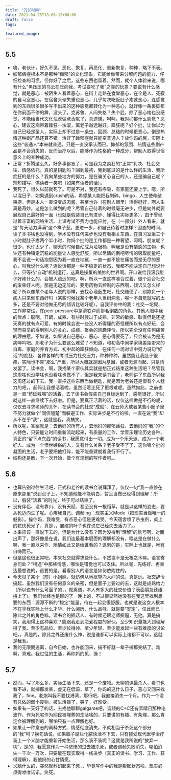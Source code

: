 ```yaml
---
title: "冗长时间"
date: 2021-04-25T13:06:12+08:00
draft: false
tags:
 - 
featured_image:
---
```

## 5.5
- 嗨，老伙计，好久不见。恶化、恢复、再恶化、重新恢复，种种，略下不表。
- 抑郁病症根本不是那种“抑郁”的文化现象，它能给你带来分解问题的能力、仔细检查的习惯，但你好了之后，这些东西也留着。然而，就个人体验来说，哪有什么“黑压压的乌云在压向我，考试要吃了我”之类的玩意？要说有什么感觉，就是恶心：被陌生人看着恶心，在街上走路在食堂恶心，在全是人、死寂的自习室恶心，在宿舍头晕失重也恶心，几乎每次吃饭肚子疼就恶心，连感觉到的东西很多很多写不出来的这种感觉都转化为一种恶心，就好像一条裹脚布在你前面不停的舞，没头了。克苏鲁、人间失格？失个屁，除了恶心啥也没感觉，不能给当代文化荒漠做点贡献了，真遗憾，呵呵。我对抑郁什么感觉？恶心，建议这病带着躁狂一块滚，离老子越远越好。躁狂呢？好个批，让你以为自己已经是圣人，实际上却不过是一条虫，回顾、总结的时候更恶心。倒是热情这种副产品还算不错。治好了躁郁症就只能变普通人？放你妈的屁，实际上这些“普通人”本来就普通，只是一直没承认而已。抑郁的氛围、热情这些副产品是不会消失的，反而治疗以后，能够作为性格的一种成分，帮助人取得世俗意义上的某种成功。
- 正常？折腾这么久，好多事都忘了，可是我为之疯狂的“正常”判决、社会交往、情感依托，真的是钥匙吗？回到最初，我到底过的是什么样的生活、我所痴狂的是什么？我向某些地方的努力，是在骗关心自己的人，还是骗自己呢？短短描写，供读者一笑吧（如果有读者的话）。
- 我死了，很久以前就死了。可是不对，我还有呼吸，有家庭还要上学。嗯，所以混日子，如果遇到crush的话，希望某人能把我剁碎，bingo，人生使命结束捞。但是本人一直没变成肉酱，甚至也许（在别人眼里）活得挺好，啊人生真是奇妙。这是怎么做到的呢？尽管自己待着的时候毫无进步，但是向外就要展现自己最好的一面（也就是假装自己有进步、懂得比实际更多），由于曾经过着丰富的网络生活、上课考试不费力也能应付，在（一部分）外人看来，就是“每天活力满满”这个样子惹。更进一步，和自己待着时怎样？固态的时间，读了本书啥也没得到，学术没有任何进步也没有看相关东西，在自习室坐三个小时就肚子疼两个半小时，你妈个批的连工作都是一种奢望，呵呵。朋友呢？很少，也许太少了，聊天的时候自动成为垃圾桶，啊我是没有情感的生物、也许还有种镇定沉稳的能量让人感觉舒服，所以尽情的倒吧尽情的吸取能量吧，我不会说一句话抱怨因为我一直在地狱，一直一直不是在痛苦而是无尽的恶心，叫我说什么呢？连说话都是一种不稳定的状态，我都不能决定自己想说什么，只等待“自动”机制运行，这真是操蛋的美妙的世界啊。开口说给我滚我肚子好疼什么的，会被人疏远的吧，啊，所以一直这样凑合过着，做个迎合社交的废柴好人呢。那是无边无际的、要用药物去控制的东西啊，倾诉又怎么样呢？所以像某个老年人说的那样，去找心理医生吧，社交随便了、别欺负一个病人只来倒东西好吗（某些时候找某个老年人当树洞惹，唉一不自觉就写的太多，还是不要对他做无尽的倾诉比较好呢）。自我评价中的我：社交一坨屎、工作非常烂，在peer pressure中是滑铁卢而排名倒数的角色。其他人眼中我的优点：聪明，开朗，成熟、有些时候过于成熟，非常的敏感、耿直但是还挺天真的就有点可爱，有的时候会说一些没人听得懂的奇怪梗所以有点好玩，会轻而易举的得到别人的关心、成绩、聚会的风趣评价，所以完全没有任何痛苦的理由惹。不如说，如果说自己恶心、恶心、恶心得要死了，只会被认为是无病呻吟吧。那老子为什么要这么难受？不知道，和初高中同学家境差距带来的自卑、家庭的养育方式、初中起的躁狂倾向、在任何一场对话中努力说句“好话”的痴狂、各种各样的考试压力社交压力，种种种种，虽然能让我肚子很疼，实际也不算“那么”严重，所以大概就是因为基因，或者无源而起、只是诱发罢了。读书会，啊，我找某个家伙其实就是想正式结束这种生活吧？尽管我这周啥也没学啥也没看啥也做不了，但是我来读书会了，老师讲了东西所以我这周还过的下去。我一直把这些东西当做钥匙，就是因为老谷还是很有个人魅力的吧，，起码让我想活着啦，虽然活着比死了更艰难呢。虽然如此，之前也是一直“苟延残喘”的活着，去了读书会假装自己目标达到了，感觉很好，所以就这样一直继续下去好啦。但是，要真正活着的话，仅仅这样做是不行的呢，仅仅去寻求老师的关怀、在读书会的社交“成就”、在云师大或者某些小圈子里不努力就做个“同侪翘楚”而躲避工作、实际进步是不行的啦。一直在说“我”却从不在乎“我”，这就是我，真搞笑。
- 所以呢，答案就是：去他妈的所有人，去他妈的抑郁躁狂，去他妈的“我”的个人特色，只要能让时间重新流动起来，有质量的工作、学音乐理论历史各种、真正的“留下点东西”的读书，我愿意付出一切。成为一个乐天派、成为一个老好人、成为一个愤世嫉俗的人，又有什么关系？老子受不了了，这你嘛个批的凝固的生活，老子要把他打碎，能不能重建就看我行不行了。
- 结构还是散，下一次开始，做个有规划的写作者吧。。
## 5.6
- 也算告别过往生活吧，正式和老谷的读书会说拜拜了。仅仅一句“我一直停在原来那里”说到点子上，不知道他能不能明白，暂且当做已经得到理解：所以，假装“活着”的时光，终于可以结束了。
- 没有伴侣、没有靠山、没有天赋、甚至没有一根稻草，就是以这样的姿态，要从死迈向生了呢。心疼我自己。调频ing：现实主义Mode（把现实当做唯一的魅影）。操你妈，我难受，有点恶心但是更难受。今天宿舍喷了杀虫剂，桌上的花快死光了，真是，，皱缩的叶子也在说它已经失去活力了。。
- 本来应该一直说下去的，但是为什么没有？因为没得到“理解”的信号啊，对面出声了，那好像是在说，我们连最基本层面的理解都没有，喂这是在做什么啊，我一直以来作、矫情如此又是给谁看的？讽刺的是，实际上也就是，唯有自嗨而已。
- 但是这也很正常吧，本来社交就得求些什么，不然岂不是无根之木嘛。语言寄身何处？“相遇”中那些情感，哪怕是错觉也可以支住。所以呢，先练好、再表达最想说的，首要的是，看看别人的语言是如何依附住的。
- 今天见了某个（前）小姐妹，就仿佛从地狱望向人间的说，真是远。社交辞令搞起，虽然我们没有任何意义的亲密，但是面子上要过的去，这就是成熟给力（所以说有什么可面子的，，就离谱，本人有多大的社交价值？表面朋友还维持上了）。我们曾经也是聊的了一晚上的，不过很显然她没有在我这里找到想要的东西：源源不断的“稳定”能量，待在一起会很舒服。也就是说这女人根本不在乎我实际上什么才华、什么阅历、什么品味，就是要“安定”，仅此而已！除此之外的角色嘛，读书会的插话人、有时候还跟老师撕逼，无他。真是搞笑，我用得上这种喜欢？能跟我走到恋爱程度的家伙，至少知识量能大到理解得了我、至少有品位、至少长得帅、至少年轻、至少能发起一些有难度的讨论吧。。真是的，除此之外还废什么神，说是谁都可以实际上谁都不可以，这就是我惹。
- 我的无限期逃离，自今日始，也许能回来，搞不好就一辈子搁那完结了。难啊，真难。我过往的生活，再你妈的见，操！
## 5.7
- 然而，写了那么多，实际生活下来，还是一个废物。无聊的课最杀人，看书也看不进，就搁那发呆，虚无在低语，草了，你妈的这什么日子，恶心又回来找我了，fine。老炮叫我不要找港湾，那行吧，我直接消失一个月。作为一个没有凭依的弱小废物，被生活操了，哭了，好难受。
- 如果有一天好了的话，去找他聊聊galgame吧，调频的C+C还有素晴日那种电波作、作为死宅作为网民被埋葬的生活啥的，只要讲的有趣、有条理，那么肯定会被理解到的，哪怕只有一点理解也好。
- 如果让一种意志的阐释方式、情感彻底消失，不就相当于杀死这个部分的“我”吗？换句话说，如果脑子腐烂化脓快活不下去，只有接受现代医学治疗装上一个义脑才能重新开始生活，那么装不装呢？这就是我所说的“放弃一切”，是的，我愿意作为一种悲惨的过去被杀死，或者调频失败消失，哪怕消失一千次一万次，只要能在现实取得一线进步（真正的读书、学习、工作、获得理解），我他妈的心甘情愿。
- 义脑什么的，突然就科幻起来了惹，，毕竟写作中的我是膨胀状态啦，现实必须得唯唯诺诺，笑死。